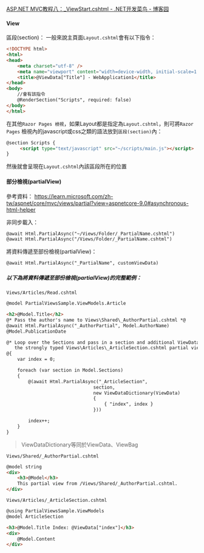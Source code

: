 
[ASP.NET MVC教程八：_ViewStart.cshtml - .NET开发菜鸟 - 博客园](https://www.cnblogs.com/dotnet261010/p/11427931.html)

#### View
區段(section)：
一般來說主頁面`Layout.cshtml`會有以下指令：
```html
<!DOCTYPE html>
<html>
<head>
    <meta charset="utf-8" />
    <meta name="viewport" content="width=device-width, initial-scale=1.0" />
    <title>@ViewData["Title"] - WebApplication1</title>
</head>
<body>
    //會有該指令
    @RenderSection("Scripts", required: false)
</body>
</html>
```

在其他`Razor Pages 檢視`，如果Layout都是指定為`Layout.cshtml`，則可將`Razor Pages` 檢視內的javascript或css之類的語法放到`區段(section)`內：
```html
@section Scripts {
     <script type="text/javascript" src="~/scripts/main.js"></script>
}
```

然後就會呈現在`Layout.cshtml`內該區段所在的位置

#### 部分檢視(partialView)
參考資料：
https://learn.microsoft.com/zh-tw/aspnet/core/mvc/views/partial?view=aspnetcore-9.0#asynchronous-html-helper

非同步載入：
```HTML
@await Html.PartialAsync("~/Views/Folder/_PartialName.cshtml")
@await Html.PartialAsync("/Views/Folder/_PartialName.cshtml")
```

將資料傳遞至部份檢視(partialView)：
```html
@await Html.PartialAsync("_PartialName", customViewData)
```

##### 以下為將資料傳遞至部份檢視(partialView)的完整範例：

`Views/Articles/Read.cshtml`
```html
@model PartialViewsSample.ViewModels.Article

<h2>@Model.Title</h2>
@* Pass the author's name to Views\Shared\_AuthorPartial.cshtml *@
@await Html.PartialAsync("_AuthorPartial", Model.AuthorName)
@Model.PublicationDate

@* Loop over the Sections and pass in a section and additional ViewData to 
   the strongly typed Views\Articles\_ArticleSection.cshtml partial view. *@
@{
    var index = 0;

    foreach (var section in Model.Sections)
    {
        @(await Html.PartialAsync("_ArticleSection", 
                                section,
                                new ViewDataDictionary(ViewData)
                                {
                                    { "index", index }
                                }))

        index++;
    }
}
```

> ViewDataDictionary等同於ViewData、ViewBag

`Views/Shared/_AuthorPartial.cshtml`
```html
@model string
<div>
    <h3>@Model</h3>
    This partial view from /Views/Shared/_AuthorPartial.cshtml.
</div>
```

`Views/Articles/_ArticleSection.cshtml`
```html
@using PartialViewsSample.ViewModels
@model ArticleSection

<h3>@Model.Title Index: @ViewData["index"]</h3>
<div>
    @Model.Content
</div>
```
